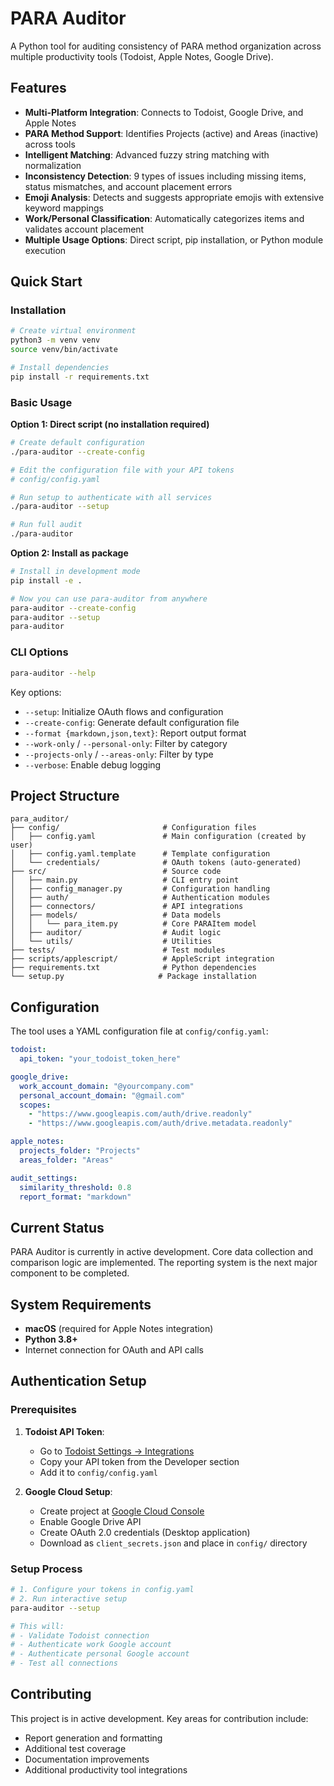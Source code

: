 # PARA Auditor

A Python tool for auditing consistency of PARA method organization across multiple productivity tools (Todoist, Apple Notes, Google Drive).

## Features

- **Multi-Platform Integration**: Connects to Todoist, Google Drive, and Apple Notes
- **PARA Method Support**: Identifies Projects (active) and Areas (inactive) across tools
- **Intelligent Matching**: Advanced fuzzy string matching with normalization
- **Inconsistency Detection**: 9 types of issues including missing items, status mismatches, and account placement errors
- **Emoji Analysis**: Detects and suggests appropriate emojis with extensive keyword mappings
- **Work/Personal Classification**: Automatically categorizes items and validates account placement
- **Multiple Usage Options**: Direct script, pip installation, or Python module execution

## Quick Start

### Installation

```bash
# Create virtual environment
python3 -m venv venv
source venv/bin/activate

# Install dependencies
pip install -r requirements.txt
```

### Basic Usage

**Option 1: Direct script (no installation required)**
```bash
# Create default configuration
./para-auditor --create-config

# Edit the configuration file with your API tokens
# config/config.yaml

# Run setup to authenticate with all services
./para-auditor --setup

# Run full audit
./para-auditor
```

**Option 2: Install as package**
```bash
# Install in development mode
pip install -e .

# Now you can use para-auditor from anywhere
para-auditor --create-config
para-auditor --setup
para-auditor
```

### CLI Options

```bash
para-auditor --help
```

Key options:
- `--setup`: Initialize OAuth flows and configuration
- `--create-config`: Generate default configuration file
- `--format {markdown,json,text}`: Report output format
- `--work-only` / `--personal-only`: Filter by category
- `--projects-only` / `--areas-only`: Filter by type
- `--verbose`: Enable debug logging

## Project Structure

```
para_auditor/
├── config/                       # Configuration files
│   ├── config.yaml               # Main configuration (created by user)
│   ├── config.yaml.template      # Template configuration
│   └── credentials/              # OAuth tokens (auto-generated)
├── src/                          # Source code
│   ├── main.py                   # CLI entry point
│   ├── config_manager.py         # Configuration handling
│   ├── auth/                     # Authentication modules
│   ├── connectors/               # API integrations
│   ├── models/                   # Data models
│   │   └── para_item.py          # Core PARAItem model
│   ├── auditor/                  # Audit logic
│   └── utils/                    # Utilities
├── tests/                        # Test modules
├── scripts/applescript/          # AppleScript integration
├── requirements.txt              # Python dependencies
└── setup.py                     # Package installation
```

## Configuration

The tool uses a YAML configuration file at `config/config.yaml`:

```yaml
todoist:
  api_token: "your_todoist_token_here"

google_drive:
  work_account_domain: "@yourcompany.com"
  personal_account_domain: "@gmail.com"
  scopes:
    - "https://www.googleapis.com/auth/drive.readonly"
    - "https://www.googleapis.com/auth/drive.metadata.readonly"

apple_notes:
  projects_folder: "Projects"
  areas_folder: "Areas"

audit_settings:
  similarity_threshold: 0.8
  report_format: "markdown"
```

## Current Status

PARA Auditor is currently in active development. Core data collection and comparison logic are implemented. The reporting system is the next major component to be completed.

## System Requirements

- **macOS** (required for Apple Notes integration)
- **Python 3.8+**
- Internet connection for OAuth and API calls

## Authentication Setup

### Prerequisites

1. **Todoist API Token**:
   - Go to [Todoist Settings → Integrations](https://todoist.com/prefs/integrations)
   - Copy your API token from the Developer section
   - Add it to `config/config.yaml`

2. **Google Cloud Setup**:
   - Create project at [Google Cloud Console](https://console.cloud.google.com/)
   - Enable Google Drive API
   - Create OAuth 2.0 credentials (Desktop application)
   - Download as `client_secrets.json` and place in `config/` directory

### Setup Process

```bash
# 1. Configure your tokens in config.yaml
# 2. Run interactive setup
para-auditor --setup

# This will:
# - Validate Todoist connection
# - Authenticate work Google account
# - Authenticate personal Google account
# - Test all connections
```

## Contributing

This project is in active development. Key areas for contribution include:

- Report generation and formatting
- Additional test coverage
- Documentation improvements
- Additional productivity tool integrations